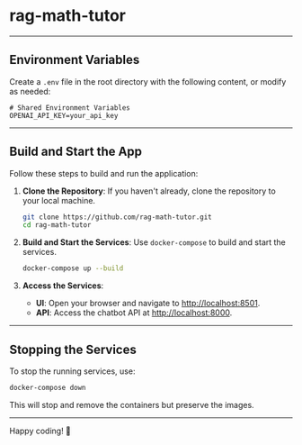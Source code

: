 # rag-math-tutor
---

## Environment Variables

Create a `.env` file in the root directory with the following content, or modify as needed:

```
# Shared Environment Variables
OPENAI_API_KEY=your_api_key

```

---

## Build and Start the App

Follow these steps to build and run the application:

1. **Clone the Repository**:
   If you haven't already, clone the repository to your local machine.

   ```bash
   git clone https://github.com/rag-math-tutor.git
   cd rag-math-tutor
   ```

2. **Build and Start the Services**:
   Use `docker-compose` to build and start the services.

   ```bash
   docker-compose up --build
   ```

3. **Access the Services**:
   - **UI**: Open your browser and navigate to [http://localhost:8501](http://localhost:8501).
   - **API**: Access the chatbot API at [http://localhost:8000](http://localhost:8000).

---

## Stopping the Services

To stop the running services, use:

```bash
docker-compose down
```

This will stop and remove the containers but preserve the images.

---

Happy coding! 🚀
